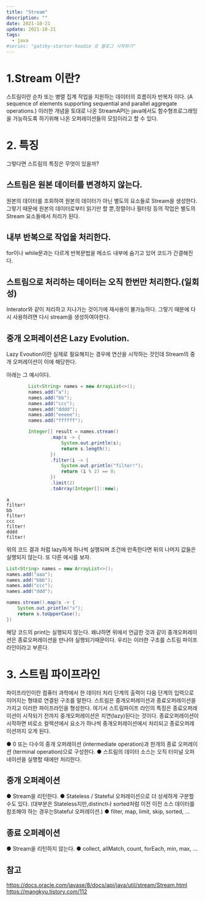 ```yaml
---
title: "Stream"
description: ""
date: 2021-10-21
update: 2021-10-21
tags:
  - java
#series: "gatsby-starter-hoodie 로 블로그 시작하기"
---
```


# 1.Stream 이란?

스트림이란 순차 또는 병렬 집계 작업을 지원하는 데이터의 흐름이자 반복자 이다.
(A sequence of elements supporting sequential and parallel aggregate operations.)
이러한 개념을 토대로 나온 StreamAPI는 java에서도 함수형프로그래밍을 가능하도록 하기위해 나온 오퍼레이션들의 모임이라고
할 수 있다.

# 2. 특징

그렇다면 스트림의 특징은 무엇이 있을까?

## 스트림은 원본 데이터를 변경하지 않는다.

원본의 데이터를 조회하여 원본의 데이터가 아닌 별도의 요소들로 Stream을 생성한다.
그렇기 때문에 원본의 데이터로부터 읽기만 할 뿐,정렬이나 필터링 등의 작업은 별도의 Stream 요소들에서 처리가 된다.

## 내부 반복으로 작업을 처리한다.

for이나 while문과는 다르게 반복문법을 메소드 내부에 숨기고 있어 코드가 간결해진다.

## 스트림으로 처리하는 데이터는 오직 한번만 처리한다.(일회성)

Interator와 같이 처리하고 지나가는 것이기에 재사용이 불가능하다.
그렇기 때문에 다시 사용하려면 다시 stream을 생성하여야한다.

## 중개 오퍼레이션은 Lazy Evolution.

Lazy Evoution이란 실제로 필요해지는 경우에 연산을 시작하는 것인데 Stream의 중개 오퍼레이션이 이에 해당한다.

아래는 그 예시이다.

```java
        List<String> names = new ArrayList<>();
        names.add("a");
        names.add("bb");
        names.add("ccc");
        names.add("dddd");
        names.add("eeeee");
        names.add("ffffff");

        Integer[] result = names.stream()
                .map(s -> {
                    System.out.println(s);
                    return s.length();
                })
                .filter(i -> {
                    System.out.println("filter!");
                    return (i % 2) == 0;
                })
                .limit(2)
                .toArray(Integer[]::new);

```

```
a
filter!
bb
filter!
ccc
filter!
dddd
filter!
```

위의 코드 결과 처럼 lazy하게 하나씩 실행되며 조건에 만족한다면 뒤의 나머지 값들은 실행되지 않는다.
또 다른 에시를 보자.

```java
List<String> names = new ArrayList<>();
names.add("aaa");
names.add("bbb");
names.add("ccc");
names.add("ddd");

names.stream().map(s -> {
    System.out.println("s");
    return s.toUpperCase();
})
```

해당 코드의 print는 실행되지 않는다.
왜냐하면 위에서 언급한 것과 같이 중개오퍼레이션은 종료오퍼레이션을 만나야 실행되기때문이다.
우리는 이러한 구조를 스트림 파이프라인이라고 부른다.

# 3. 스트림 파이프라인

파이프라인이란 컴퓨터 과학에서 한 데이터 처리 단계의 출력이 다음 단계의 입력으로 이어지는 형태로 연결된 구조를 말한다.
스트림은 중개오퍼레이션과 종료오퍼레이션을 가지고 이러한 파이프라인을 형성한다.
여기서 스트림파이프 라인의 특징은 종료오퍼레이션이 시작되기 전까지 중개오퍼레이션은 지연(lazy)된다는 것이다.
종료오퍼레이션이 시작하면 비로소 컬렉션에서 요소가 하나씩 중개오퍼레이션에서 처리되고 종료오퍼레이션까지 오게 된다.

● 0 또는 다수의 중개 오퍼레이션 (intermediate operation)과 한개의 종료 오퍼레이션 (terminal operation)으로 구성한다.
● 스트림의 데이터 소스는 오직 터미널 오퍼네이션을 실행할 때에만 처리한다.

## 중개 오퍼레이션

● Stream을 리턴한다.
● Stateless / Stateful 오퍼레이션으로 더 상세하게 구분할 수도 있다.
(대부분은 Stateless지만,distinct나 sorted처럼 이전 이전 소스 데이터를 참조해야 하는 경우는Stateful 오퍼레이션.)
● filter, map, limit, skip, sorted, ...

## 종료 오퍼레이션

● Stream을 리턴하지 않는다.
● collect, allMatch, count, forEach, min, max, ...

## 참고

https://docs.oracle.com/javase/8/docs/api/java/util/stream/Stream.html
https://mangkyu.tistory.com/112
